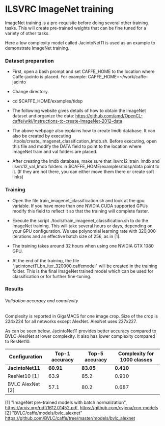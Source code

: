 # ILSVRC ImageNet training

ImageNet training is a pre-requisite before doing several other training tasks. This will create pre-trained weights that can be fine tuned for a variety of other tasks.

Here a low complexity model called JacintoNet11 is used as an example to demonstrate ImageNet training.

### Dataset preparation

* First, open a bash prompt and set CAFFE_HOME to the location where Caffe-jacinto is placed. For example:
CAFFE_HOME=~/work/caffe-jacinto

* Change directory.
 * cd $CAFFE_HOME/examples/tidsp

* The following website gives details of how to obtain the ImageNet dataset and organize the data: 
https://github.com/amd/OpenCL-caffe/wiki/Instructions-to-create-ImageNet-2012-data

* The above webpage also explains how to create lmdb database. It can also be created by executing  ./tools/create_imagenet_classification_lmdb.sh. Before executing, open this file and modify the DATA field to point to the location where ImageNet train and val folders are placed.

* After creating the lmdb database, make sure that ilsvrc12_train_lmdb and ilsvrc12_val_lmdb folders in $CAFFE_HOME/examples/tidsp/data point to it. (If they are not there, you can either move them there or create soft links)

### Training 
* Open the file train_imagenet_classification.sh  and look at the gpu variable. If you have more than one NVIDIA CUDA supported GPUs modify this field to reflect it so that the training will complete faster.

* Execute the script ./tools/train_imagenet_classification.sh to do the ImageNet training. This will take several hours or days, depending on your GPU configuration. We use polynomial learning rate with 320,000 iterations and an effective batch size of 256, as in [1].

* The training takes around 32 hours when using one NVIDIA GTX 1080 GPU.

* At the end of the training, the file "jacintonet11_bn_iter_320000.caffemodel" will be created in the training folder. This is the final ImageNet trained model which can be used for classification or for further fine-tuning. 

### Results 

###### Validation accuracy and complexity 
Complexity is reported in GigaMACS for one image crop. Size of the crop is 224x224 for all networks except AlexNet. AlexNet uses 227x227.

As can be seen below, JacintoNet11 provides better accuracy compared to BVLC-AlexNet at lower complexity. It also has lower complexity compared to ResNet10.

|Configuration      |Top-1 accuracy   | Top-5 accuracy |Complexity for 1000 classes|
|-------------------|-----------------|----------------|---------------------------|
|<b>JacintoNet11    |<b>60.91         |<b>83.05        |<b>0.410                   |
|ResNet10 [1]       |63.9             |85.2            |0.910                      |
|BVLC AlexNet [2]   |57.1             |80.2            |0.687                      |


[1] "ImageNet pre-trained models with batch normalization", https://arxiv.org/pdf/1612.01452.pdf, https://github.com/cvjena/cnn-models <br>
[2] "BVLC/caffe/models/bvlc_alexnet" https://github.com/BVLC/caffe/tree/master/models/bvlc_alexnet
